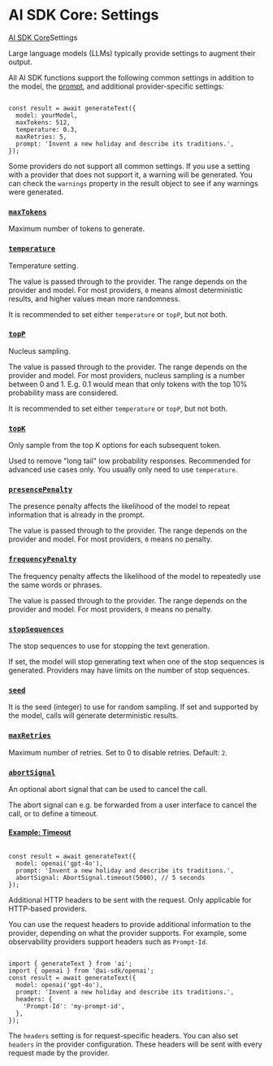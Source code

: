 # AI SDK Core: Settings
[AI SDK Core](https://ai-sdk.dev/docs/ai-sdk-core)Settings

Large language models (LLMs) typically provide settings to augment their output.

All AI SDK functions support the following common settings in addition to the model, the [prompt](./prompts), and additional provider-specific settings:

```

const result = await generateText({
  model: yourModel,
  maxTokens: 512,
  temperature: 0.3,
  maxRetries: 5,
  prompt: 'Invent a new holiday and describe its traditions.',
});
```


Some providers do not support all common settings. If you use a setting with a provider that does not support it, a warning will be generated. You can check the `warnings` property in the result object to see if any warnings were generated.

### [`maxTokens`](#maxtokens)

Maximum number of tokens to generate.

### [`temperature`](#temperature)

Temperature setting.

The value is passed through to the provider. The range depends on the provider and model. For most providers, `0` means almost deterministic results, and higher values mean more randomness.

It is recommended to set either `temperature` or `topP`, but not both.

### [`topP`](#topp)

Nucleus sampling.

The value is passed through to the provider. The range depends on the provider and model. For most providers, nucleus sampling is a number between 0 and 1. E.g. 0.1 would mean that only tokens with the top 10% probability mass are considered.

It is recommended to set either `temperature` or `topP`, but not both.

### [`topK`](#topk)

Only sample from the top K options for each subsequent token.

Used to remove "long tail" low probability responses. Recommended for advanced use cases only. You usually only need to use `temperature`.

### [`presencePenalty`](#presencepenalty)

The presence penalty affects the likelihood of the model to repeat information that is already in the prompt.

The value is passed through to the provider. The range depends on the provider and model. For most providers, `0` means no penalty.

### [`frequencyPenalty`](#frequencypenalty)

The frequency penalty affects the likelihood of the model to repeatedly use the same words or phrases.

The value is passed through to the provider. The range depends on the provider and model. For most providers, `0` means no penalty.

### [`stopSequences`](#stopsequences)

The stop sequences to use for stopping the text generation.

If set, the model will stop generating text when one of the stop sequences is generated. Providers may have limits on the number of stop sequences.

### [`seed`](#seed)

It is the seed (integer) to use for random sampling. If set and supported by the model, calls will generate deterministic results.

### [`maxRetries`](#maxretries)

Maximum number of retries. Set to 0 to disable retries. Default: `2`.

### [`abortSignal`](#abortsignal)

An optional abort signal that can be used to cancel the call.

The abort signal can e.g. be forwarded from a user interface to cancel the call, or to define a timeout.

#### [Example: Timeout](#example-timeout)

```

const result = await generateText({
  model: openai('gpt-4o'),
  prompt: 'Invent a new holiday and describe its traditions.',
  abortSignal: AbortSignal.timeout(5000), // 5 seconds
});
```


Additional HTTP headers to be sent with the request. Only applicable for HTTP-based providers.

You can use the request headers to provide additional information to the provider, depending on what the provider supports. For example, some observability providers support headers such as `Prompt-Id`.

```

import { generateText } from 'ai';
import { openai } from '@ai-sdk/openai';
const result = await generateText({
  model: openai('gpt-4o'),
  prompt: 'Invent a new holiday and describe its traditions.',
  headers: {
    'Prompt-Id': 'my-prompt-id',
  },
});
```


The `headers` setting is for request-specific headers. You can also set `headers` in the provider configuration. These headers will be sent with every request made by the provider.